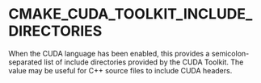   

# CMAKE_CUDA_TOOLKIT_INCLUDE_DIRECTORIES  
When the CUDA language has been enabled, this provides a
semicolon-separated list of include directories provided
by the CUDA Toolkit.  The value may be useful for C++ source files
to include CUDA headers.  

